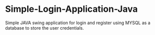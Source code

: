 # Simple-Login-Application-Java
Simple JAVA swing application for login and register using MYSQL as a database to store the user credentials. 
